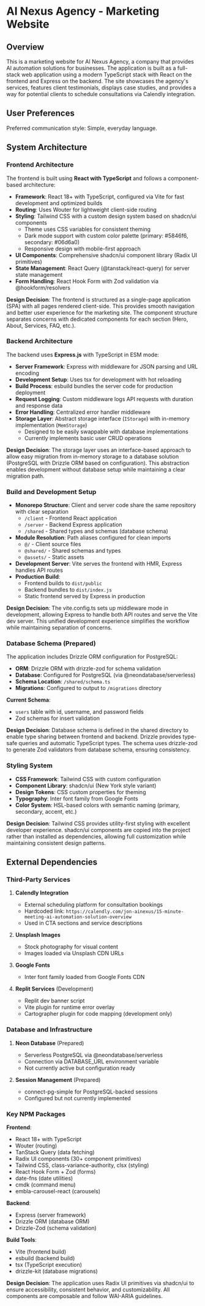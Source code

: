 # AI Nexus Agency - Marketing Website

## Overview

This is a marketing website for AI Nexus Agency, a company that provides AI automation solutions for businesses. The application is built as a full-stack web application using a modern TypeScript stack with React on the frontend and Express on the backend. The site showcases the agency's services, features client testimonials, displays case studies, and provides a way for potential clients to schedule consultations via Calendly integration.

## User Preferences

Preferred communication style: Simple, everyday language.

## System Architecture

### Frontend Architecture

The frontend is built using **React with TypeScript** and follows a component-based architecture:

- **Framework**: React 18+ with TypeScript, configured via Vite for fast development and optimized builds
- **Routing**: Uses Wouter for lightweight client-side routing
- **Styling**: Tailwind CSS with a custom design system based on shadcn/ui components
  - Theme uses CSS variables for consistent theming
  - Dark mode support with custom color palette (primary: #5846f6, secondary: #06d6a0)
  - Responsive design with mobile-first approach
- **UI Components**: Comprehensive shadcn/ui component library (Radix UI primitives)
- **State Management**: React Query (@tanstack/react-query) for server state management
- **Form Handling**: React Hook Form with Zod validation via @hookform/resolvers

**Design Decision**: The frontend is structured as a single-page application (SPA) with all pages rendered client-side. This provides smooth navigation and better user experience for the marketing site. The component structure separates concerns with dedicated components for each section (Hero, About, Services, FAQ, etc.).

### Backend Architecture

The backend uses **Express.js** with TypeScript in ESM mode:

- **Server Framework**: Express with middleware for JSON parsing and URL encoding
- **Development Setup**: Uses tsx for development with hot reloading
- **Build Process**: esbuild bundles the server code for production deployment
- **Request Logging**: Custom middleware logs API requests with duration and response data
- **Error Handling**: Centralized error handler middleware
- **Storage Layer**: Abstract storage interface (`IStorage`) with in-memory implementation (`MemStorage`)
  - Designed to be easily swappable with database implementations
  - Currently implements basic user CRUD operations

**Design Decision**: The storage layer uses an interface-based approach to allow easy migration from in-memory storage to a database solution (PostgreSQL with Drizzle ORM based on configuration). This abstraction enables development without database setup while maintaining a clear migration path.

### Build and Development Setup

- **Monorepo Structure**: Client and server code share the same repository with clear separation
  - `/client` - Frontend React application
  - `/server` - Backend Express application  
  - `/shared` - Shared types and schemas (database schema)
- **Module Resolution**: Path aliases configured for clean imports
  - `@/` - Client source files
  - `@shared/` - Shared schemas and types
  - `@assets/` - Static assets
- **Development Server**: Vite serves the frontend with HMR, Express handles API routes
- **Production Build**: 
  - Frontend builds to `dist/public`
  - Backend bundles to `dist/index.js`
  - Static frontend served by Express in production

**Design Decision**: The vite.config.ts sets up middleware mode in development, allowing Express to handle both API routes and serve the Vite dev server. This unified development experience simplifies the workflow while maintaining separation of concerns.

### Database Schema (Prepared)

The application includes Drizzle ORM configuration for PostgreSQL:

- **ORM**: Drizzle ORM with drizzle-zod for schema validation
- **Database**: Configured for PostgreSQL (via @neondatabase/serverless)
- **Schema Location**: `/shared/schema.ts`
- **Migrations**: Configured to output to `/migrations` directory

**Current Schema**:
- `users` table with id, username, and password fields
- Zod schemas for insert validation

**Design Decision**: Database schema is defined in the shared directory to enable type sharing between frontend and backend. Drizzle provides type-safe queries and automatic TypeScript types. The schema uses drizzle-zod to generate Zod validators from database schema, ensuring consistency.

### Styling System

- **CSS Framework**: Tailwind CSS with custom configuration
- **Component Library**: shadcn/ui (New York style variant)
- **Design Tokens**: CSS custom properties for theming
- **Typography**: Inter font family from Google Fonts
- **Color System**: HSL-based colors with semantic naming (primary, secondary, accent, etc.)

**Design Decision**: Tailwind CSS provides utility-first styling with excellent developer experience. shadcn/ui components are copied into the project rather than installed as dependencies, allowing full customization while maintaining consistent design patterns.

## External Dependencies

### Third-Party Services

1. **Calendly Integration**
   - External scheduling platform for consultation bookings
   - Hardcoded link: `https://calendly.com/jon-ainexus/15-minute-meeting-ai-automation-solution-overview`
   - Used in CTA sections and service descriptions

2. **Unsplash Images**
   - Stock photography for visual content
   - Images loaded via Unsplash CDN URLs

3. **Google Fonts**
   - Inter font family loaded from Google Fonts CDN

4. **Replit Services** (Development)
   - Replit dev banner script
   - Vite plugin for runtime error overlay
   - Cartographer plugin for code mapping (development only)

### Database and Infrastructure

1. **Neon Database** (Prepared)
   - Serverless PostgreSQL via @neondatabase/serverless
   - Connection via DATABASE_URL environment variable
   - Not currently active but configuration ready

2. **Session Management** (Prepared)
   - connect-pg-simple for PostgreSQL-backed sessions
   - Configured but not currently implemented

### Key NPM Packages

**Frontend**:
- React 18+ with TypeScript
- Wouter (routing)
- TanStack Query (data fetching)
- Radix UI components (30+ component primitives)
- Tailwind CSS, class-variance-authority, clsx (styling)
- React Hook Form + Zod (forms)
- date-fns (date utilities)
- cmdk (command menu)
- embla-carousel-react (carousels)

**Backend**:
- Express (server framework)
- Drizzle ORM (database ORM)
- Drizzle-Zod (schema validation)

**Build Tools**:
- Vite (frontend build)
- esbuild (backend build)
- tsx (TypeScript execution)
- drizzle-kit (database migrations)

**Design Decision**: The application uses Radix UI primitives via shadcn/ui to ensure accessibility, consistent behavior, and customizability. All components are composable and follow WAI-ARIA guidelines.